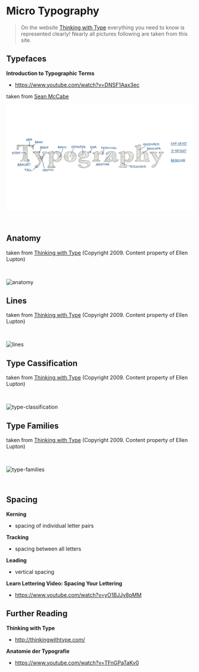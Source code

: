 # Micro Typography

> On the website [Thinking with Type](http://thinkingwithtype.com/) everything you need to know is represented clearly! Nearly all pictures following are taken from this site.


## Typefaces

**Introduction to Typographic Terms**
- https://www.youtube.com/watch?v=DNSF1Aax3ec

taken from [Sean McCabe](https://seanwes.com/learn/)

![typefaces-Sean_McCabe](kartographie/typefaces-Sean_McCabe.png)

<br/>


## Anatomy

taken from [Thinking with Type](http://thinkingwithtype.com/letter/#anatomy) (Copyright 2009. Content property of Ellen Lupton)

<br/>

![anatomy](http://thinkingwithtype.com/images/Thinking_with_Type_Letter_1.gif)


## Lines

taken from [Thinking with Type](http://thinkingwithtype.com/letter/#anatomy) (Copyright 2009. Content property of Ellen Lupton)

<br/>

![lines](http://thinkingwithtype.com/images/Thinking_with_Type_Letter_2.gif)


## Type Cassification

taken from [Thinking with Type](http://thinkingwithtype.com/letter/#type-classification) (Copyright 2009. Content property of Ellen Lupton)

<br/>

![type-classification](http://thinkingwithtype.com/images/Thinking_with_Type_Letter_12.gif)


## Type Families

taken from [Thinking with Type](http://thinkingwithtype.com/letter/#type-families) (Copyright 2009. Content property of Ellen Lupton)

<br/>

![type-families](http://thinkingwithtype.com/images/Thinking_with_Type_Letter_14.gif)

<br/>


## Spacing

**Kerning**
- spacing of individual letter pairs

**Tracking**
- spacing between all letters

**Leading**
- vertical spacing

**Learn Lettering Video: Spacing Your Lettering**
- https://www.youtube.com/watch?v=yO1BJJy8pMM


## Further Reading

**Thinking with Type**
- http://thinkingwithtype.com/

**Anatomie der Typografie**
- https://www.youtube.com/watch?v=TFnGPaTaKv0

